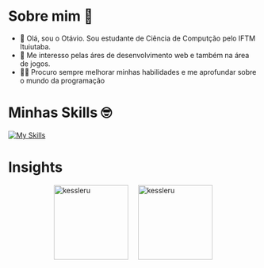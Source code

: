 # Sobre mim 🤠
- 👋 Olá, sou o Otávio. Sou estudante de Ciência de Computção pelo IFTM Ituiutaba.
- 👀 Me interesso pelas áres de desenvolvimento web e também na área de jogos.
- 🧑‍💻 Procuro sempre melhorar minhas habilidades e me aprofundar sobre o mundo da programação

# Minhas Skills 🤓
[![My Skills](https://skillicons.dev/icons?i=js,html,css,python,c,unity)](https://skillicons.dev)
# Insights
<div style="display: flex; justify-content: center; align-items: flex-start;">  
    <img src="https://github-readme-stats.vercel.app/api/top-langs?username=kessleru&show_icons=true&theme=dark&locale=en&layout=compact" alt="kessleru" style="margin-right: 20px; height: 150px;" />   
    <img src="https://github-readme-streak-stats.herokuapp.com/?user=kessleru&theme=dark" alt="kessleru" style="height: 150px;" />  
</div>  
